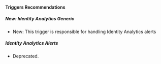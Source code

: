 
#### Triggers Recommendations

##### New: Identity Analytics Generic

- New: This trigger is responsible for handling Identity Analytics alerts

##### Identity Analytics Alerts

- Deprecated.
